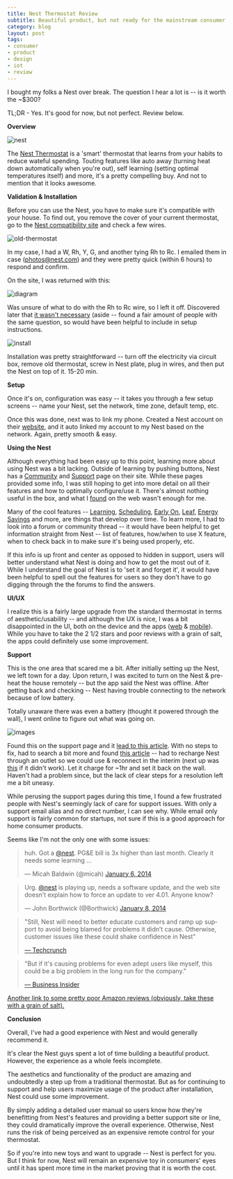 ```yaml
---
title: Nest Thermostat Review
subtitle: Beautiful product, but not ready for the mainstream consumer market. 
category: blog
layout: post
tags:
- consumer
- product
- design
- iot
- review
---
```


I bought my folks a Nest over break. The question I hear a lot is -- is it worth the ~$300? 

TL;DR - Yes. It's good for now, but not perfect. Review below.

**Overview**

![nest](/images/nest.jpg)

The [Nest Thermostat](https://nest.com/thermostat/life-with-nest-thermostat/) is a 'smart' thermostat that learns from your habits to reduce wateful spending. Touting features like auto away (turning heat down automatically when you're out), self learning (setting optimal temperatures itself) and more, it's a pretty compelling buy. And not to mention that it looks awesome. 


**Validation & Installation**

Before you can use the Nest, you have to make sure it's compatible with your house. To find out, you remove the cover of your current thermostat, go to the [Nest compatibility site](https://widgets.nest.com/compatibility/) and check a few wires. 

![old-thermostat](/images/nest2.jpg)

In my case, I had a W, Rh, Y, G, and another tying Rh to Rc. I emailed them in case ([photos@nest.com](mailto:photos@nest.com)) and they were pretty quick (within 6 hours) to respond and confirm. 

On the site, I was returned with this: 

![diagram](/images/nest3.png)

Was unsure of what to do with the Rh to Rc wire, so I left it off. Discovered later that [it wasn't necessary](http://support.nest.com/article/How-do-I-install-Nest-if-my-old-thermostat-had-a-short-wire-connecting-Rh-and-Rc) (aside -- found a fair amount of people with the same question, so would have been helpful to include in setup instructions. 

![install](/images/nest4.png)

Installation was pretty straightforward -- turn off the electricity via circuit box, remove old thermostat, screw in Nest plate, plug in wires, and then put the Nest on top of it. 15-20 min.

**Setup**

Once it's on, configuration was easy -- it takes you through a few setup screens -- name your Nest, set the network, time zone, default temp, etc.

Once this was done, next was to link my phone. Created a Nest account on their [website](https://home.nest.com/), and it auto linked my account to my Nest based on the network. Again, pretty smooth & easy. 

**Using the Nest**

Although everything had been easy up to this point, learning more about using Nest was a bit lacking. Outside of learning by pushing buttons, Nest has a [Community](https://community.nest.com/community/help-with-nest) and [Support](http://support.nest.com/thermostat/) page on their site. While these pages provided some info, I was still hoping to get into more detail on all their features and how to optimally configure/use it. There's almost nothing useful in the box, and what I [found](http://support.nest.com/article/An-introduction-to-learning) on the web wasn't enough for me.

Many of the cool features -- [Learning](http://support.nest.com/article/An-introduction-to-learning), [Scheduling](http://support.nest.com/article/How-does-Auto-Schedule-learn), [Early On](http://support.nest.com/article/What-is-Early-On), [Leaf](http://support.nest.com/article/How-does-the-Nest-Leaf-work), [Energy Savings](http://support.nest.com/article/How-to-read-my-Energy-History-on-the-Nest-Learning-Thermostat) and more, are things that develop over time. To learn more, I had to look into a forum or community thread -- it would have been helpful to get information straight from Nest -- list of features, how/when to use X feature, when to check back in to make sure it's being used properly, etc. 

If this info is up front and center as opposed to hidden in support, users will better understand what Nest is doing and how to get the most out of it. While I understand the goal of Nest is to 'set it and forget it', it would have been helpful to spell out the features for users so they don't have to go digging through the the forums to find the answers. 

**UI/UX**

I realize this is a fairly large upgrade from the standard thermostat in terms of aesthetic/usability -- and although the UX is nice, I was a bit disappointed in the UI, both on the device and the apps ([web](https://home.nest.com/) & [mobile](https://itunes.apple.com/us/app/id464988855?mt=8)). While you have to take the 2 1/2 stars and poor reviews with a grain of salt, the apps could definitely use some improvement. 

**Support**

This is the one area that scared me a bit. After initially setting up the Nest, we left town for a day. Upon return, I was excited to turn on the Nest & pre-heat the house remotely -- but the app said the Nest was offline. After getting back and checking -- Nest having trouble connecting to the network because of low battery.

Totally unaware there was even a battery (thought it powered through the wall), I went online to figure out what was going on.

![images](/images/nest5.png)

Found this on the support page and it [lead to this article](http://support.nest.com/article/Intermittent-low-battery-or-connectivity-issues-with-thermostat-software-4-0). With no steps to fix, had to search a bit more and found [this article](http://support.nest.com/article/What-s-the-mini-USB-port-on-the-back-of-the-display-for) -- had to recharge Nest through an outlet so we could use & reconnect in the interim (next up was [this](http://shaunmerrigan.info/site-news/nest-thermostat-battery-charge-problem-and-solution/) if it didn't work). Let it charge for ~1hr and set it back on the wall. Haven't had a problem since, but the lack of clear steps for a resolution left me a bit uneasy.

While perusing the support pages during this time, I found a few frustrated people with Nest's seemingly lack of care for support issues. With only a support email alias and no direct number, I can see why. While email only support is fairly common for startups, not sure if this is a good approach for home consumer products.

Seems like I'm not the only one with some issues:

<blockquote class="twitter-tweet" lang="en"><p>huh. Got a <a href="https://twitter.com/nest">@nest</a>. PG&amp;E bill is 3x higher than last month. Clearly it needs some learning ...</p>&mdash; Micah Baldwin (@micah) <a href="https://twitter.com/micah/statuses/420271372980326401">January 6, 2014</a></blockquote>

<blockquote class="twitter-tweet" lang="en"><p>Urg. <a href="https://twitter.com/nest">@nest</a> is playing up, needs a software update, and the web site doesn’t explain how to force an update to ver 4.01. Anyone know?</p>&mdash; John Borthwick (@Borthwick) <a href="https://twitter.com/Borthwick/statuses/420756098761494528">January 8, 2014</a></blockquote>

<blockquote class="twitter-tweet" lang="en"><p>"Still, Nest will need to better educate customers and ramp up support to avoid being blamed for problems it didn’t cause. Otherwise, customer issues like these could shake confidence in Nest"</p><a href="http://techcrunch.com/2014/01/06/nest-4-0-firmware-battery-problems/">&mdash; Techcrunch</a></blockquote>

<blockquote class="twitter-tweet" lang="en"><p>"But if it's causing problems for even adept users like myself, this could be a big problem in the long run for the company."</p><a href="http://www.businessinsider.com/nest-thermostat-problem-2014-1">&mdash; Business Insider</a></blockquote>

[Another link to some pretty poor Amazon reviews (obviously, take these with a grain of salt).](http://www.amazon.com/Nest-Learning-Thermostat-Generation-T200577/product-reviews/B009GDHYPQ/ref=cm_cr_pr_hist_1?ie=UTF8&filterBy=addOneStar&showViewpoints=0&sortBy=bySubmissionDateDescending)

**Conclusion**

Overall, I've had a good experience with Nest and would generally recommend it. 

It's clear the Nest guys spent a lot of time building a beautiful product. However, the experience as a whole feels incomplete. 

The aesthetics and functionality of the product are amazing and undoubtedly a step up from a traditional thermostat. But as for continuing to support and help users maximize usage of the product after installation, Nest could use some improvement. 

By simply adding a detailed user manual so users know how they're benefitting from Nest's features and providing a better support site or line, they could dramatically improve the overall experience. Otherwise, Nest runs the risk of being perceived as an expensive remote control for your thermostat.

So if you're into new toys and want to upgrade -- Nest is perfect for you. But I think for now, Nest will remain an expensive toy in consumers' eyes until it has spent more time in the market proving that it is worth the cost. 
